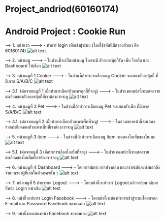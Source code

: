 # Project_andriod(60160174)
# Android Project : Cookie Run 

--> 1. หน้าแรก
---> - ทำการ login เพื่อเข้าสู่ระบบ (โดยใช้รหัสนิสิตของตัวเอง คือ 60160174)
![alt text](https://user-images.githubusercontent.com/61728776/77152766-292de380-6acb-11ea-91a2-10ea2f14f839.png)

--> 2. หน้าเมนู
---> - ในส่วนนี้จะเป็นหน้าเมนู โดยจะมี ตัวละครคุ้กกี้รัน เพ็ท ไอเท็ม และ Dashboard ให้เลือก
![alt text](https://user-images.githubusercontent.com/61728776/77153250-09e38600-6acc-11ea-9490-080c6c7935d6.png)

--> 3. หน้าเมนูที่ 1 Cookie
---> - ในส่วนนี้ถ้าทำการเลือกเมนู Cookie จะแสดงตัวละคุ้กกี้ ที่มีเกรด S/A/B/C
![alt text](https://user-images.githubusercontent.com/61728776/77154281-f802e280-6acd-11ea-81c6-343f7ba29830.png)

--> 3.1. (ต่อจากเมนูที่ 1 เมื่อทำการเลือกตัวละครคุกกี้ที่จะดู)
---> - ในส่วนของหน้านี้จะแสดงรายละเอียดของตัวละครคุ้กกี้ที่เราต้องการจะดู
![alt text](https://user-images.githubusercontent.com/61728776/77154512-6d6eb300-6ace-11ea-9084-339192982597.png)

--> 4. หน้าเมนูที่ 2 Pet
---> - ในส่วนนี้ถ้าทำการเลือกเมนู Pet จะแสดงตัวเพ็ท ที่มีเกรด S/A/B/C
![alt text](https://user-images.githubusercontent.com/61728776/77154756-e706a100-6ace-11ea-8088-0f41564e1a32.png)

--> 4.1. (ต่อจากเมนูที่ 2 เมื่อทำการเลือกตัวละครเพ็ทที่จะดู)
---> - ในส่วนของหน้านี้จะแสดงรายละเอียดของตัวละครเพ็ทที่เราต้องการจะดู
![alt text](https://user-images.githubusercontent.com/61728776/77154853-14ebe580-6acf-11ea-8a9e-19a383278f74.png)

--> 5. หน้าเมนูที่ 3 Item
---> - ในส่วนนี้ถ้าทำการเลือกเมนู Item จะแสดงไอเท็มของในเกม
![alt text](https://user-images.githubusercontent.com/61728776/77155037-78761300-6acf-11ea-958e-1009d5c02a64.png)

--> 5.1. (ต่อจากเนูที่ 3 เมื่อทำการเลือกไอเท็มที่จะดู)
---> - ในส่วนของหน้านี้จะแสดงรายละเอียดของไอเท็มที่เราต้องการจะดู
![alt text](https://user-images.githubusercontent.com/61728776/77155065-8c217980-6acf-11ea-9c42-0fdf7c87b021.png)

--> 6. หน้าเมนูที่ 4 Dashboard 
---> - โดยกราฟแท่ง กราฟวงกลม และกราฟเส้นจะบ่งบอกถึงจำนวนของผู้ที่เล่นในตัวละครนั้น ๆ
![alt text](https://user-images.githubusercontent.com/61728776/77155162-b83cfa80-6acf-11ea-81d1-1ac7c4c2a111.png)

--> 7. หน้าเมนูที่ 5 ทำการกด Logout 
---> - โดยหน้านี้จะทำการ Logout แล้วจะย้อนกลับมาที่หน้า Login หน้าเดิม
![alt text](https://user-images.githubusercontent.com/61728776/77155233-cab73400-6acf-11ea-9349-041c2dca16e2.png)

--> 8. หน้านี้จะทำการ Login Facebook
---> - โดยหน้านี้จะต้องทำการเข้าสู่ระบบโดยกรอก E-mail และ Password Facebook ของตนเอง
![alt text](https://user-images.githubusercontent.com/61728776/77155319-e0c4f480-6acf-11ea-8e0a-814cc9058751.png)

--> 9. หน้านี้ของแสดงหน้า Facebook ของตนเอง
![alt text](https://user-images.githubusercontent.com/61728776/77155493-2bdf0780-6ad0-11ea-839a-995d6c8e05fe.png)
